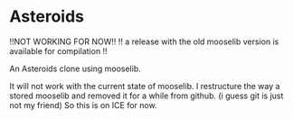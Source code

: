 # Asteroids

!!NOT WORKING FOR NOW!!
!! a release with the old mooselib version is available for compilation !!

An Asteroids clone using mooselib.

It will not work with the current state of mooselib.
I restructure the way a stored mooselib and removed it for a while from github. (i guess git is just not my friend)
So this is on ICE for now.
